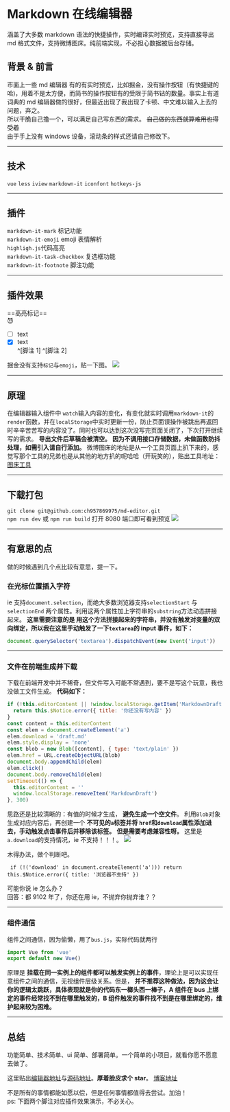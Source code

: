 # Markdown 在线编辑器

涵盖了大多数 markdown 语法的快捷操作，实时编译实时预览，支持直接导出 md 格式文件，支持微博图床。纯前端实现，不必担心数据被后台存储。

## 背景 & 前言

市面上一些 md 编辑器 有的有实时预览，比如掘金，没有操作按钮（有快捷键的哈)，用着不是太方便，而简书的操作按钮有的受限于简书钻的数量。事实上有道词典的 md 编辑器做的很好，但最近出现了我出现了卡顿、中文难以输入上去的问题，弃之。  
所以干脆自己撸一个，可以满足自己写东西的需求。 ~~自己做的东西就算难用也得受着~~  
由于手上没有 windows 设备，滚动条的样式还请自己修改下。

---

## 技术

`vue` `less` `iview` `markdown-it` `iconfont` `hotkeys-js`

---

## 插件

`markdown-it-mark` 标记功能  
 `markdown-it-emoji` emoji 表情解析  
`highligh.js`代码高亮  
`markdown-it-task-checkbox` 复选框功能  
`markdown-it-footnote` 脚注功能

---

## 插件效果

==高亮标记==  
:smiling_imp:

- [ ] text
- [x] text  
       ^[脚注 1] ^[脚注 2]

掘金没有支持`标记`与`emoji`，贴一下图。
![](https://ws1.sinaimg.cn/mw690/0072Lfvtly1g08743vn20j302a03i0sl.jpg)

---

## 原理

在编辑器输入组件中 `watch`输入内容的变化，有变化就实时调用`markdown-it`的`render`函数，并在`localStorage`中实时更新一份，防止页面误操作被跳出再返回时辛辛苦苦写的内容没了。同时也可以达到这次没写完页面关闭了，下次打开继续写的需求。 **导出文件后草稿会被清空。**
**因为不调用接口存储数据，未做函数防抖处理，如需引入请自行添加。**
微博图床的地址是从一个工具页面上扒下来的，感觉写那个工具的兄弟也是从其他的地方扒的呢哈哈（开玩笑的），贴出工具地址：[图床工具](http://tool.mkblog.cn/tuchuang/)

---

## 下载打包

`git clone git@github.com:ch957869975/md-editor.git`  
 `npm run dev` 或 `npm run build`
打开 8080 端口即可看到预览
![](https://ws1.sinaimg.cn/mw690/0072Lfvtly1g081m8s9w9j32cm1l2qbc.jpg)

---

## 有意思的点

做的时候遇到几个点比较有意思，提一下。

### 在光标位置插入字符

ie 支持`document.selection`，而绝大多数浏览器支持`selectionStart` 与 `selectionEnd` 两个属性。利用这两个属性加上字符串的`substring`方法动态拼接起来。 **这里需要注意的是 用这个方法拼接起来的字符串，并没有触发对变量的双向绑定，所以我在这里手动触发了一下`textarea`的 input 事件，如下：**

```js
document.querySelector('textarea').dispatchEvent(new Event('input'))
```

---

### 文件在前端生成并下载

下载在前端开发中并不稀奇，但文件写入可能不常遇到，要不是写这个玩意，我也没做工文件生成。
**代码如下：**

```js
if (!this.editorContent || !window.localStorage.getItem('MarkdownDraft')) {
  return this.$Notice.error({ title: '你还没有写内容' })
}
const content = this.editorContent
const elem = document.createElement('a')
elem.download = 'draft.md'
elem.style.display = 'none'
const blob = new Blob([content], { type: 'text/plain' })
elem.href = URL.createObjectURL(blob)
document.body.appendChild(elem)
elem.click()
document.body.removeChild(elem)
setTimeout(() => {
  this.editorContent = ''
  window.localStorage.removeItem('MarkdownDraft')
}, 300)
```

思路还是比较清晰的：有值的时候才生成， **避免生成一个空文件**。 利用`Blob`对象生成对应内容后，再创建一个 **不可见的`a`标签并将 `href`和`download`属性添加进去，手动触发点击事件后并移除该标签。**
**但是需要考虑兼容性呀。**
这里是`a.download`的支持情况，ie 不支持！！！。
![](https://ws1.sinaimg.cn/mw690/0072Lfvtly1g0865h55q4j30z20ay40d.jpg)

木得办法，做个判断吧。

```
 if (!('download' in document.createElement('a'))) return this.$Notice.error({ title: '浏览器不支持' })
```

可能你说 ie 怎么办？  
回答：都 9102 年了，你还在用 ie，不抛弃你抛弃谁？？

---

### 组件通信

组件之间通信，因为偷懒，用了`bus.js`，实际代码就两行

```js
import Vue from 'vue'
export default new Vue()
```

原理是 **挂载在同一实例上的组件都可以触发实例上的事件**，理论上是可以实现任意组件之间的通信，无视组件层级关系。但是， **并不推荐这种做法，因为这会让你的逻辑太跳跃，具体表现就是你的代码东一榔头西一棒子，A 组件在 bus 上绑定的事件经常找不到在哪里触发的，B 组件触发的事件找不到是在哪里绑定的，维护起来较为困难。**

---

## 总结

功能简单、技术简单、ui 简单、部署简单。一个简单的小项目，就看你愿不愿意去做了。

这里贴出[编辑器地址](https://ch957869975.github.io/md-editor/dist/)与[源码地址](https://github.com/ch957869975/md-editor)。**厚着脸皮求个 star**。
[博客地址](https://ch957869975.github.io/hexo-blog/)

不是所有的事情都能如愿以偿，但是任何事情都值得去尝试。加油！  
ps: 下面两个脚注对应插件效果演示，不必关心。
